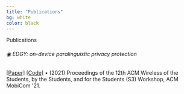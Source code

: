 ```yaml
---
title: "Publications"
bg: white
color: black
---
```

<link rel="stylesheet" href="https://maxcdn.bootstrapcdn.com/bootstrap/4.0.0-alpha.2/css/bootstrap.min.css" integrity="sha384-y3tfxAZXuh4HwSYylfB+J125MxIs6mR5FOHamPBG064zB+AFeWH94NdvaCBm8qnd" crossorigin="anonymous">

<div class="card">
  <div class="card-header"> Publications </div>
  <div class="card-body">
    <h6 class="card-title"> &#9673; EDGY: on-device paralinguistic privacy protection </h6>
    <a href="https://dl.acm.org/doi/abs/10.1145/3477087.3478382" class="card-link">[Paper]</a>
    <a href="https://github.com/RanyaJumah/EDGY" class="card-link">[Code]</a>  
    <span>&bull;</span> (2021) Proceedings of the 12th ACM Wireless of the Students, by the Students, and for the Students (S3) Workshop, ACM MobiCom '21.
  </div>
  
  
</div>


